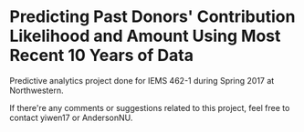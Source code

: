 # Predicting Past Donors' Contribution Likelihood and Amount Using Most Recent 10 Years of Data 
Predictive analytics project done for IEMS 462-1 during Spring 2017 at Northwestern.

If there're any comments or suggestions related to this project, feel free to contact yiwen17 or AndersonNU.
